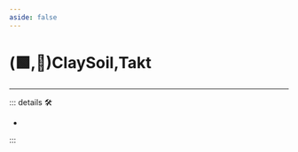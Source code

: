 ```yaml
---
aside: false
---
```

# (🟩,🔻)<ekos>ClaySoil</ekos>,<via>Takt</via>

---

<!-- =================================================== -->
<!-- =================================================== -->
<!-- =================================================== -->
<!-- =================================================== -->
<!-- =================================================== -->
::: details 🛠

-

:::
